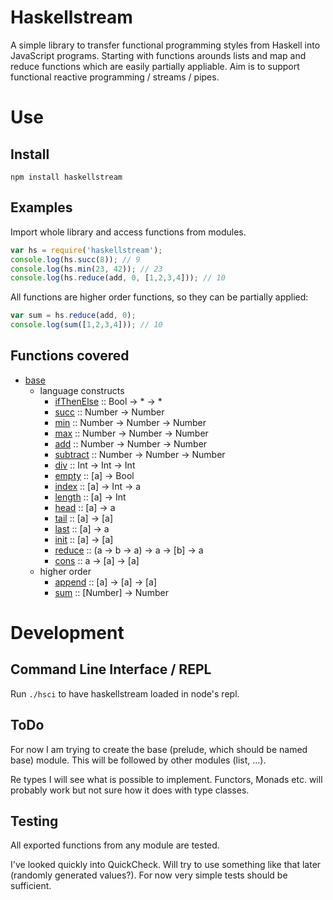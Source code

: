 Haskellstream
=============

A simple library to transfer functional programming styles from Haskell into 
JavaScript programs. Starting with functions arounds lists and map and reduce
functions which are easily partially appliable. Aim is to support functional
reactive programming / streams / pipes.

Use
===

Install
-------

    npm install haskellstream

Examples
--------

Import whole library and access functions from modules.

```JavaScript
var hs = require('haskellstream');
console.log(hs.succ(8)); // 9
console.log(hs.min(23, 42)); // 23
console.log(hs.reduce(add, 0, [1,2,3,4])); // 10
```

All functions are higher order functions, so they can be partially applied:

```JavaScript
var sum = hs.reduce(add, 0);
console.log(sum([1,2,3,4])); // 10
```

Functions covered
-----------------

* [base](lib/base.js)
  * language constructs
    * [ifThenElse](lib/base.js#L5) :: Bool -> * -> *
    * [succ](lib/base.js#L16) :: Number -> Number
    * [min](lib/base.js#L21) :: Number -> Number -> Number
    * [max](lib/base.js#L30) :: Number -> Number -> Number
    * [add](lib/base.js#L39) :: Number -> Number -> Number
    * [subtract](lib/base.js#L44) :: Number -> Number -> Number
    * [div](lib/base.js#L49) :: Int -> Int -> Int
    * [empty](lib/base.js#L56) :: [a] -> Bool
    * [index](lib/base.js#L61) :: [a] -> Int -> a
    * [length](lib/base.js#L66) :: [a] -> Int
    * [head](lib/base.js#L71) :: [a] -> a
    * [tail](lib/base.js#L76) :: [a] -> [a]
    * [last](lib/base.js#L81) :: [a] -> a
    * [init](lib/base.js#L86) :: [a] -> [a]
    * [reduce](lib/base.js#L91) :: (a -> b -> a) -> a -> [b] -> a
    * [cons](lib/base.js#L100) :: a -> [a] -> [a]
  * higher order
    * [append](lib/base.js#L107) :: [a] -> [a] -> [a]
    * [sum](lib/base.js#L112) :: [Number] -> Number

Development
===========

Command Line Interface / REPL
-----------------------------

Run `./hsci` to have haskellstream loaded in node's repl.

ToDo
----

For now I am trying to create the base (prelude, which should be named base)
module. This will be followed by other modules (list, ...).

Re types I will see what is possible to implement. Functors, Monads etc. will
probably work but not sure how it does with type classes.

Testing
-------

All exported functions from any module are tested.

I've looked quickly into QuickCheck. Will try to use something like that later
(randomly generated values?). For now very simple tests should be sufficient.
